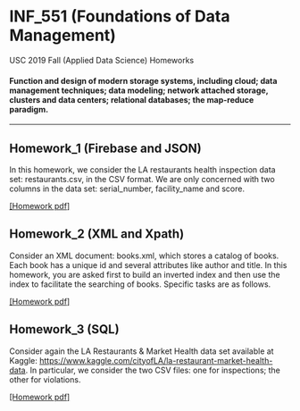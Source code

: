 # INF_551 (Foundations of Data Management) 
USC 2019 Fall  (Applied Data Science) Homeworks<br>

#### Function and design of modern storage systems, including cloud; data management techniques; data modeling; network attached storage, clusters and data centers; relational databases; the map-reduce paradigm.

---
## Homework_1 (Firebase and JSON)
In this homework, we consider the LA restaurants health inspection data set: restaurants.csv, in the CSV format. We are only concerned with two columns in the data set: serial_number, facility_name and score.

<a href="https://github.com/AaronYang2333/INF_551/blob/master/ay_hw_1/pdf/hw1.pdf" target="_blank">[Homework pdf]</a>

## Homework_2 (XML and Xpath)
Consider an XML document: books.xml, which stores a catalog of books. Each book has a unique id and several attributes like author and title. In this homework, you are asked first to build an inverted index and then use the index to facilitate the searching of books. Specific tasks are as follows.

<a href="https://github.com/AaronYang2333/INF_551/blob/master/ay_hw_2/pdf/hw2.pdf" target="_blank">[Homework pdf]</a>

## Homework_3 (SQL)
Consider again the LA Restaurants & Market Health data set available at Kaggle: https://www.kaggle.com/cityofLA/la-restaurant-market-health-data. In particular, we consider the two CSV files: one for inspections; the other for violations.

<a href="https://github.com/AaronYang2333/INF_551/blob/master/ay_hw_3/pdf/hw3.pdf" target="_blank">[Homework pdf]</a>